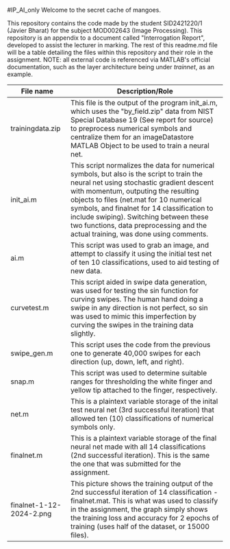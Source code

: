 #IP_AI_only
Welcome to the secret cache of mangoes.

This repository contains the code made by the student SID2421220/1 (Javier Bharat) for the subject MOD002643 (Image Processing). This repository is an appendix to a document called "Interrogation Report", developed to assist the lecturer in marking. The rest of this readme.md file will be a table detailing the files within this repository and their role in the assignment. NOTE: all external code is referenced via MATLAB's official documentation, such as the layer architecture being under _trainnet_, as an example.

|	File name		|	Description/Role							|
|-------------------------------|-------------------------------------------------------------------------------|
|	trainingdata.zip	|	This file is the output of the program init_ai.m, which uses the "by_field.zip" data from NIST Special Database 19 (See report for source) to preprocess numerical symbols and centralize them for an imageDatastore MATLAB Object to be used to train a neural net. |
|	init_ai.m		|	This script normalizes the data for numerical symbols, but also is the script to train the neural net using stochastic gradient descent with momentum, outputing the resulting objects to files (net.mat for 10 numerical symbols, and finalnet for 14 classification to include swiping). Switching between these two functions, data preprocessing and the actual training, was done using comments. |
|	ai.m			|	This script was used to grab an image, and attempt to classify it using the initial test net of ten 10 classifications, used to aid testing of new data. |
|	curvetest.m		|	This script aided in swipe data generation, was used for testing the sin function for curving swipes. The human hand doing a swipe in any direction is not perfect, so sin was used to mimic this imperfection by curving the swipes in the training data slightly. |
|	swipe_gen.m		|	This script uses the code from the previous one to generate 40,000 swipes for each direction (up, down, left, and right). |
|	snap.m			| 	This script was used to determine suitable ranges for thresholding the white finger and yellow tip attached to the finger, respectively. |
|	net.m			|	This is a plaintext variable storage of the inital test neural net (3rd successful iteration) that allowed ten (10) classifications of numerical symbols only. |
|	finalnet.m		|	This is a plaintext variable storage of the final neural net made with all 14 classifications (2nd successful iteration). This is the same the one that was submitted for the assignment. |	
|	finalnet-1-12-2024-2.png|	This picture shows the training output of the 2nd successful iteration of 14 classification - finalnet.mat. This is what was used to classify in the assignment, the graph simply shows the training loss and accuracy for 2 epochs of training (uses half of the dataset, or 15000 files). |
